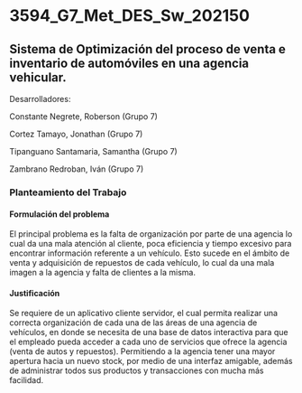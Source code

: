 # 3594_G7_Met_DES_Sw_202150
## Sistema de Optimización del proceso de venta e inventario de automóviles en una agencia vehicular. 

Desarrolladores:

Constante Negrete, Roberson 		(Grupo 7)

Cortez Tamayo, Jonathan			(Grupo 7)

Tipanguano Santamaria, Samantha	(Grupo 7)

Zambrano Redroban, Iván			(Grupo 7)

### Planteamiento del Trabajo

#### Formulación del problema

El principal problema es la falta de organización por parte de una agencia lo cual da una mala atención al cliente, poca eficiencia y tiempo excesivo para encontrar información referente a un vehículo. Esto sucede en el ámbito de venta y adquisición de repuestos de cada vehículo, lo cual da una mala imagen a la agencia y falta de clientes a la misma.

#### Justificación
Se requiere de un aplicativo cliente servidor, el cual permita realizar una correcta organización de cada una de las áreas de una agencia de vehículos, en donde se necesita de una base de datos interactiva para que el empleado pueda acceder a cada uno de servicios que ofrece la agencia (venta de autos y repuestos). Permitiendo a la agencia tener una mayor apertura hacia un nuevo stock, por medio de una interfaz amigable, además de administrar todos sus productos y transacciones con mucha más facilidad.
